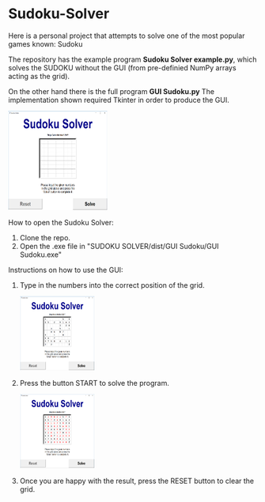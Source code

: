 # Sudoku-Solver

Here is a personal project that attempts to solve one of the most popular games known: Sudoku

The repository has the example program **Sudoku Solver example.py**, which solves the SUDOKU without the GUI (from pre-definied NumPy arrays acting as the grid).

On the other hand there is the full program **GUI Sudoku.py** The implementation shown required Tkinter in order to produce the GUI.

<img src="utils/Screenshot.PNG" width="200" height="200">

How to open the Sudoku Solver:

1. Clone the repo.
2. Open the .exe file in "SUDOKU SOLVER/dist/GUI Sudoku/GUI Sudoku.exe"

Instructions on how to use the GUI:

1. Type in the numbers into the correct position of the grid.

	<img src="utils/Screenshot_before.PNG" width="150" height="150">

2. Press the button START to solve the program.

	<img src="utils/Screenshot_after.PNG" width="150" height="150">

3. Once you are happy with the result, press the RESET button to clear the grid.
